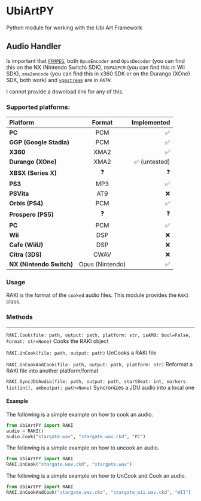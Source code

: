 # UbiArtPY
 Python module for working with the Ubi Art Framework



## Audio Handler
Is important that [`FFMPEG`](https://ffmpeg.org),
both `OpusEncoder` and `OpusDecoder` (you can find this on the NX (Nintendo Switch) SDK),
`DSPADPCM` (you can find this in Wii SDK),
`xma2encode` (you can find this in x360 SDK or on the Durango (XOne) SDK, both work)
and [`vgmstream`](https://github.com/vgmstream/vgmstream/)
are in *`PATH`*.

I cannot provide a download link for any of this.


### Supported platforms:
| Platform | Format | Implemented | 
| :--- | :---: | ---: |
| **PC** | PCM | ✅ |
| **GGP (Google Stadia)** | PCM | ✅ |
| **X360** | XMA2 | ✅ |
| **Durango (XOne)** | XMA2 | ✅ (untested) |
| **XBSX (Series X)** | ❓ | ❓ |
| **PS3** | MP3 | ✅ |
| **PSVita** | AT9 | ❌ |
| **Orbis (PS4)** | PCM | ✅ |
| **Prospero (PS5)** | ❓ | ❓ |
| **PC** | PCM | ✅ |
| **Wii** | DSP | ❌ |
| **Cafe (WiiU)** | DSP | ❌ |
| **Citra (3DS)** | CWAV | ❌ |
| **NX (Nintendo Switch)** | Opus (Nintendo) | ✅ |
### Usage
RAKI is the format of the `cooked` audio files.
This module provides the `RAKI` class.

### Methods

---
`RAKI.Cook(file: path, output: path, platform: str, isAMB: bool=False, Format: str=None)` Cooks the RAKI object

`RAKI.UnCook(file: path, output: path)` UnCooks a RAKI file

`RAKI.UnCookAndCook(file: path, output: path, platform: str)` Reformat a RAKI file into another platform/format

`RAKI.SyncJDUAudio(file: path, output: path, startBeat: int, markers: list[int], amboutput: path=None)`
Syncronizes a JDU audio into a local one



#### Example
The following is a simple example on how to cook an audio.
```py
from UbiArtPY import RAKI
audio = RAKI()
audio.Cook("stargate.wav", "stargate.wav.ckd", "PC")
```

The following is a simple example on how to uncook an audio.
```py
from UbiArtPY import RAKI
RAKI.UnCook("stargate.wav.ckd", "stargate.wav")
```

The following is a simple example on how to UnCook and Cook an audio.
```py
from UbiArtPY import RAKI
RAKI.UnCookAndCook("stargate.wav.ckd", "stargate_wii.wav.ckd", "WII")
```

